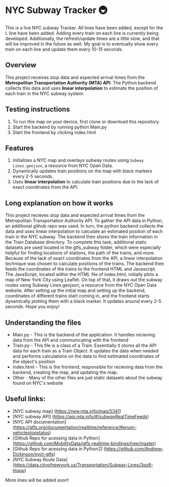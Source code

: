 
# NYC Subway Tracker 🚇

This is a live NYC subway Tracker. All lines have been added, except for the L line have been added.
Adding every train on each line is currently being developed. Additionally, the refresh/update times are a little slow, and that will be improved in the future as well.
My goal is to eventually show every train on each line and update them every 10-15 seconds.


## Overview  
This project receives stop data and expected arrival times from the **Metropolitan Transportation Authority (MTA) API**. The Python backend collects this data and uses **linear interpolation** to estimate the position of each train in the NYC subway system.  

## Testing instructions
1. To run this map on your device, first clone or download this repository.
2. Start the backend by running python Main.py
3. Start the frontend by clicking index.html

## Features  
1. Initializes a NYC map and overlays subway routes using `Subway Lines.geojson`, a resource from NYC Open Data.  
2. Dynamically updates train positions on the map with black markers every 2-5 seconds.  
3. Uses **linear interpolation** to calculate train positions due to the lack of exact coordinates from the API.  

## Long explanation on how it works
This project recieves stop data and expected arrival times from the Metropolitan Transportation Authority API. To gather the API data in Python, an additional github repo was used. In turn, the python backend collects the data and uses linear interpolation to calculate an estimated position of each train in the NYC subway. The backend then stores the train information in the Train Database directory. To complete this task, additional static datasets are used located in the gtfs_subway folder, which were especially helpful for finding locations of stations, the path of the trains, and more. Because of the lack of exact coordinates from the API, a linear interpolation technique was chosen to calculate positions of the trains. The backend then feeds the coordinates of the trains to the frontend HTML and Javascript. The JavaScript, located within the HTML file of index.html, initially plots a map of New York City using Leaflet. On top of that, it draws out the subway routes using Subway Lines.geojson, a resource from the NYC Open Data website. After setting up the initial map and setting up the backend, coordinates of different trains start coming in, and the frontend starts dynamically plotting them with a black marker. It updates around every 2-5 seconds. Hope you enjoy!

## Understanding the files
- Main.py - This is the backend of the application. It handles recieving data from the API and communicating with the frontend
- Train.py - This file is a class of a Train. Essentially it stores all the API data for each train as a Train Object. It updates the data when needed and performs calculations on the data to find estimated coordinates of the object's position
- index.html - This is the frontend, responsible for recieving data from the backend, creating the map, and updating the map.
- Other - Many of the other files are just static datasets about the subway found on NYC's website

## Useful links:
- [NYC subway map] (https://new.mta.info/map/5341)
- [NYC subway API] (https://api.mta.info/#/subwayRealTimeFeeds)
- [NYC API documentation] (https://gtfs.org/documentation/realtime/reference/#enum-vehiclestopstatus)
- [Github Repo for acessing data in Python] (https://github.com/MobilityData/gtfs-realtime-bindings/tree/master)
- [Github Repo for acessing data in Python2] (https://github.com/Andrew-Dickinson/nyct-gtfs)
- [NYC Subway Route Data] (https://data.cityofnewyork.us/Transportation/Subway-Lines/3qz8-muuu)

More lines will be added soon!


